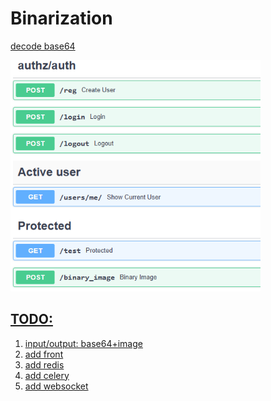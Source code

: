 <h1>Binarization</h1>
<p><a href="https://base64.guru/converter/decode/image">decode base64</p>
<img src="./images/fastapi.png" alt="FastAPI Logo" width="400"></img>
  
<h2>TODO:</h2>
<ol>
  <li>input/output: base64+image</li>
  <li>add front</li>
  <li>add redis</li>
  <li>add celery</li>
  <li>add websocket</li>
</ol>



